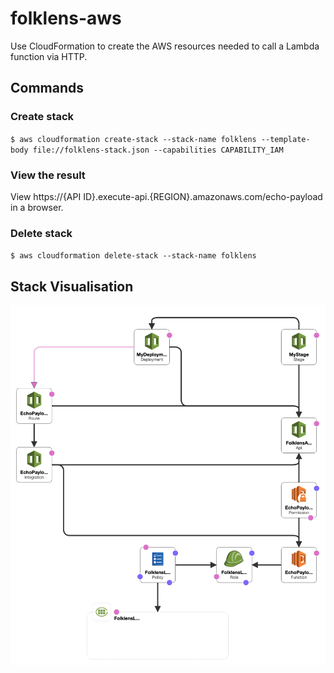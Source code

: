 # folklens-aws
Use CloudFormation to create the AWS resources needed to call a Lambda function via HTTP.

## Commands

### Create stack

`$ aws cloudformation create-stack --stack-name folklens --template-body file://folklens-stack.json --capabilities CAPABILITY_IAM`

### View the result

View https://{API ID}.execute-api.{REGION}.amazonaws.com/echo-payload in a browser.

### Delete stack

`$ aws cloudformation delete-stack --stack-name folklens`

## Stack Visualisation 

![Stack Visualisation](stack-visualisation.png "Stack Visualisation")
